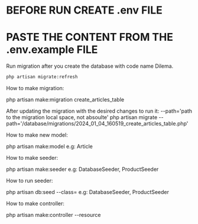 # BEFORE RUN CREATE .env FILE

# PASTE THE CONTENT FROM THE .env.example FILE

Run migration after you create the database with code name Dilema.

```sh
php artisan migrate:refresh
```

How to make migration:

php artisan make:migration create_articles_table

After updating the migration with the desired changes to run it:
--path='path to the migration local space, not absoulte'
php artisan migrate --path='/database/migrations/2024_01_04_160519_create_articles_table.php'

How to make new model:

php artisan make:model <ModelName> e.g: Article

How to make seeder:

php artisan make:seeder <NameSeeder> e.g: DatabaseSeeder, ProductSeeder

How to run seeder:

php artisan db:seed --class=<NameSeeder> e.g: DatabaseSeeder, ProductSeeder

How to make controller:

php artisan make:controller <ControllerName> --resource
